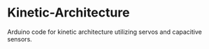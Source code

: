 # Kinetic-Architecture
Arduino code for kinetic architecture utilizing servos and capacitive sensors.
